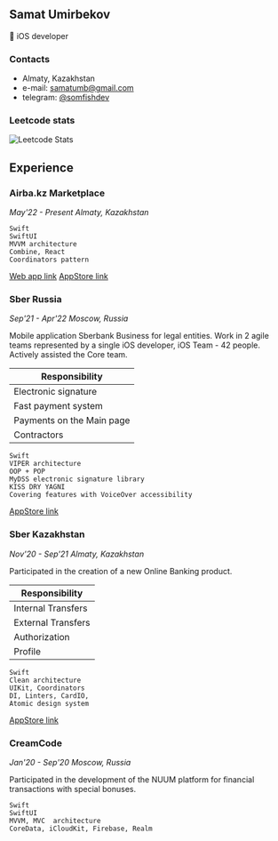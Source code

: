
## Samat Umirbekov
 iOS developer
### Contacts 
 - Almaty, Kazakhstan
 - e-mail: [samatumb@gmail.com](mailto:samatumb@gmail.com)
 - telegram: [@somfishdev](https://telegram.me/somfishdev)

### Leetcode stats
![Leetcode Stats](https://leetcard.jacoblin.cool/samatumb)
<!---
samatumb/samatumb is a ✨ special ✨ repository because its `README.md` (this file) appears on your GitHub profile.
You can click the Preview link to take a look at your changes.
--->

## Experience

### Airba.kz Marketplace
*May'22 - Present
Almaty, Kazakhstan*

```
Swift
SwiftUI
MVVM architecture
Combine, React
Coordinators pattern
```

[Web app link](https://airba.kz)
[AppStore link](https://apps.apple.com/kz/app/airba/id1609020292)

### Sber Russia

*Sep'21 - Apr'22
Moscow, Russia*

Mobile application Sberbank Business for legal entities.
Work in 2 agile teams represented by a single iOS developer, iOS Team - 42 people.
Actively assisted the Core team.

| Responsibility |
| - |
| Electronic signature |
| Fast payment system |
| Payments on the Main page |
| Contractors |

```
Swift
VIPER architecture
OOP + POP
MyDSS electronic signature library
KISS DRY YAGNI
Covering features with VoiceOver accessibility
```

[AppStore link](https://apps.apple.com/ru/app/%D1%81%D0%B1%D0%B5%D1%80%D0%B1%D0%B8%D0%B7%D0%BD%D0%B5%D1%81/id899985834)

### Sber Kazakhstan
*Nov'20 - Sep'21
Almaty, Kazakhstan*

Participated in the creation of a new Online Banking product.

| Responsibility |
| - |
| Internal Transfers |
| External Transfers |
| Authorization |
| Profile |

```
Swift
Clean architecture
UIKit, Coordinators
DI, Linters, CardIO, 
Atomic design system
```

[AppStore link](https://apps.apple.com/ru/app/sberbank-kz/id1540248822)

### CreamCode
*Jan'20 - Sep'20
Moscow, Russia*

Participated in the development of the NUUM platform for financial transactions with special bonuses.

```
Swift 
SwiftUI  
MVVM, MVC  architecture
CoreData, iCloudKit, Firebase, Realm
```
